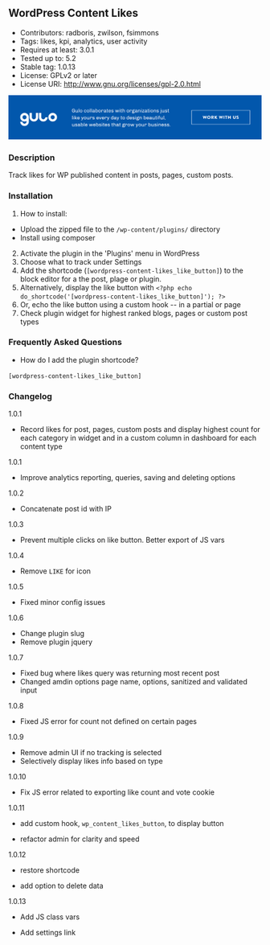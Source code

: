 
## WordPress Content Likes ## 

* Contributors: radboris, zwilson, fsimmons
* Tags: likes, kpi, analytics, user activity
* Requires at least: 3.0.1
* Tested up to: 5.2
* Stable tag: 1.0.13
* License: GPLv2 or later
* License URI: http://www.gnu.org/licenses/gpl-2.0.html


<a href="https://www.gulosolutions.com/?utm_source=github&utm_medium=website&utm_campaign=links">![Image](https://github.com/GuloSolutions/wp-content-likes/blob/master/public/images/banner-github.png)</a>


### Description ###

Track likes for WP published content in posts, pages, custom posts.

### Installation ###

1. How to install:

  * Upload the zipped file to the `/wp-content/plugins/` directory
  * Install using composer

2. Activate the plugin in the 'Plugins' menu in WordPress
3. Choose what to track under Settings
4. Add the shortcode (`[wordpress-content-likes_like_button]`) to the block editor for a the post, plage or plugin.
5. Alternatively, display the like button with `<?php echo do_shortcode('[wordpress-content-likes_like_button]'); ?>`
6. Or, echo the like button using a custom hook -- <?php echo wp_content_likes_button(); ?> in a partial or page
7. Check plugin widget for highest ranked blogs, pages or custom post types

### Frequently Asked Questions ###

* How do I add the plugin shortcode?

`[wordpress-content-likes_like_button]`

### Changelog ### 

1.0.1

* Record likes for post, pages, custom posts and display highest count for each category in widget and in a custom column in dashboard for each content type

1.0.1

* Improve analytics reporting, queries, saving and deleting options

1.0.2

* Concatenate post id with IP

1.0.3

* Prevent multiple clicks on like button. Better export of JS vars

1.0.4

* Remove `LIKE` for icon

1.0.5

* Fixed minor config issues

1.0.6

* Change plugin slug
* Remove plugin jquery

1.0.7

* Fixed bug where likes query was returning most recent post
* Changed amdin options page name, options, sanitized and validated input

1.0.8

* Fixed JS error for count not defined on certain pages

1.0.9

* Remove admin UI if no tracking is selected
* Selectively  display likes info based on type

1.0.10

* Fix JS error related to exporting like count and vote cookie

1.0.11

* add custom hook, `wp_content_likes_button`, to display button

* refactor admin for clarity and speed

1.0.12

* restore shortcode

* add option to delete data

1.0.13 

* Add JS class vars

* Add settings link


